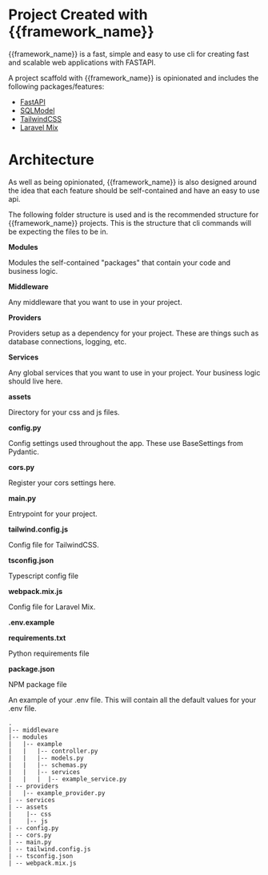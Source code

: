# Project Created with {{framework_name}}

{{framework_name}} is a fast, simple and easy to use cli for creating fast and scalable web applications with FASTAPI.

A project scaffold with {{framework_name}} is opinionated and includes the following packages/features:
* [FastAPI](https://fastapi.tiangolo.com/) 
* [SQLModel](https://sqlmodel.tiangolo.com/)
* [TailwindCSS](https://tailwindcss.com/)
* [Laravel Mix](https://laravel-mix.com/)

# Architecture

As well as being opinionated, {{framework_name}} is also designed around the idea that each feature should be self-contained and
have an easy to use api.

The following folder structure is used and is the recommended structure for {{framework_name}} projects. This is the
structure that cli commands will be expecting the files to be in. 

**Modules**

Modules the self-contained "packages" that contain your code and business logic. 

**Middleware** 

Any middleware that you want to use in your project. 

**Providers**

Providers setup as a dependency for your project. These are things such as database connections, logging, etc. 

**Services**

Any global services that you want to use in your project. Your business logic should live here.

**assets**

Directory for your css and js files. 

**config.py**

Config settings used throughout the app. These use BaseSettings from Pydantic.

**cors.py**

Register your cors settings here.

**main.py**

Entrypoint for your project.

**tailwind.config.js**

Config file for TailwindCSS.

**tsconfig.json**

Typescript config file

**webpack.mix.js**

Config file for Laravel Mix.

**.env.example**

**requirements.txt**

Python requirements file

**package.json**

NPM package file

An example of your .env file. This will contain all the default values for your .env file.



```
.
|-- middleware
|-- modules
|   |-- example
|   |   |-- controller.py
|   |   |-- models.py
|   |   |-- schemas.py
|   |   |-- services
|   |   |  |-- example_service.py
| -- providers
|   |-- example_provider.py
| -- services
| -- assets
|    |-- css
|    |-- js
| -- config.py
| -- cors.py
| -- main.py
| -- tailwind.config.js
| -- tsconfig.json 
| -- webpack.mix.js 
```